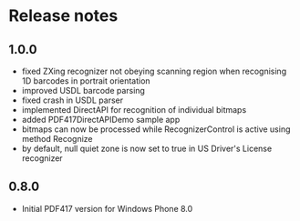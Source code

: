 # Release notes

## 1.0.0

- fixed ZXing recognizer not obeying scanning region when recognising 1D barcodes in portrait orientation
- improved USDL barcode parsing
- fixed crash in USDL parser
- implemented DirectAPI for recognition of individual bitmaps
- added PDF417DirectAPIDemo sample app
- bitmaps can now be processed while RecognizerControl is active using method Recognize
- by default, null quiet zone is now set to true in US Driver's License recognizer

## 0.8.0

- Initial PDF417 version for Windows Phone 8.0